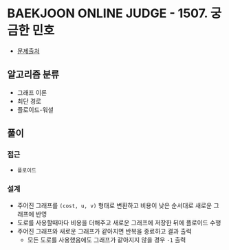 # BAEKJOON ONLINE JUDGE - 1507. 궁금한 민호

- [문제출처](https://www.acmicpc.net/problem/1507 '1507. 궁금한 민호')

## 알고리즘 분류

- 그래프 이론
- 최단 경로
- 플로이드-워셜

## 풀이

### 접근

- `플로이드`

### 설계

- 주어진 그래프를 `(cost, u, v)` 형태로 변환하고 비용이 낮은 순서대로 새로운 그래프에 반영
- 도로를 사용할때마다 비용을 더해주고 새로운 그래프에 저장한 뒤에 플로이드 수행
- 주어진 그래프와 새로운 그래프가 같아지면 반복을 종료하고 결과 출력
  - 모든 도로를 사용했음에도 그래프가 같아지지 않을 경우 `-1` 출력
